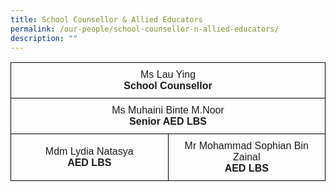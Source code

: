 ```yaml
---
title: School Counsellor & Allied Educators
permalink: /our-people/school-counsellor-n-allied-educators/
description: ""
---
```

<table style="border-collapse:collapse;border-spacing:0">
		<tr>
			<th style="border-color:black; border-style:solid; border-width:1px; font-family:Arial; font-size:16px; padding:10px 5px; text-align:center; vertical-align:middle; font-weight:normal;" colspan="2">Ms Lau Ying<br><b>School Counsellor</b></th>
		</tr>
		<tr><td style="border-color:black;border-style:solid;border-width:1px;font-family:Arial;font-size:16px;padding:10px 5px;text-align:center;vertical-align:middle" colspan="2">Ms Muhaini Binte M.Noor<br><b>Senior AED LBS</b></td></tr>
			<tr><td style="border-color:black;border-style:solid;border-width:1px;font-family:Arial;font-size:16px;padding:10px 5px;text-align:center;vertical-align:middle;width:50%">Mdm Lydia Natasya<br><b>AED LBS</b></td>
				<td style="border-color:black;border-style:solid;border-width:1px;font-family:Arial;font-size:16px;padding:10px 5px;text-align:center;vertical-align:middle">Mr Mohammad Sophian Bin Zainal<br><b>AED LBS</b></td>
			</tr>
</table>